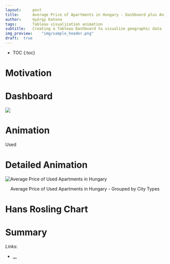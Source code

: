 ```yaml
---
layout:     post
title:      Average Price of Apartments in Hungary - Dashboard plus Animation
author:     György Katona
tags: 		Tableau visualization animation
subtitle:   Creating a Tableau Dashboard to visualize geographic data
img_preview:	"img/sample_header.png"
draft:	true
---
```


* TOC
{:toc}

# Motivation

# Dashboard

<div class='tableauPlaceholder' id='viz1556539855220' style='position: relative'><noscript><a href='#'><img alt=' ' src='https:&#47;&#47;public.tableau.com&#47;static&#47;images&#47;Hu&#47;HungarianApartmentPrices&#47;Used&#47;1_rss.png' style='border: none' /></a></noscript><object class='tableauViz'  style='display:none;'><param name='host_url' value='https%3A%2F%2Fpublic.tableau.com%2F' /> <param name='embed_code_version' value='3' /> <param name='path' value='views&#47;HungarianApartmentPrices&#47;Used?:embed=y&amp;:display_count=y' /> <param name='toolbar' value='yes' /><param name='static_image' value='https:&#47;&#47;public.tableau.com&#47;static&#47;images&#47;Hu&#47;HungarianApartmentPrices&#47;Used&#47;1.png' /> <param name='animate_transition' value='yes' /><param name='display_static_image' value='yes' /><param name='display_spinner' value='yes' /><param name='display_overlay' value='yes' /><param name='display_count' value='yes' /></object></div>                
<script type='text/javascript'>                    var divElement = document.getElementById('viz1556539855220');                    var vizElement = divElement.getElementsByTagName('object')[0];                    if ( divElement.offsetWidth > 800 ) { vizElement.style.width='1000px';vizElement.style.height='700px';} else if ( divElement.offsetWidth > 500 ) { vizElement.style.width='1000px';vizElement.style.height='700px';} else { vizElement.style.width='100%';vizElement.style.height='1350px';}                     var scriptElement = document.createElement('script');                    scriptElement.src = 'https://public.tableau.com/javascripts/api/viz_v1.js';                    vizElement.parentNode.insertBefore(scriptElement, vizElement);                </script>


# Animation

Used

<div class="flourish-embed" data-src="visualisation/325722"></div><script src="https://public.flourish.studio/resources/embed.js"></script>

# Detailed Animation

<div class="flourish-embed" data-src="visualisation/327322"></div><script src="https://public.flourish.studio/resources/embed.js"></script>

![Average Price of Used Apartments in Hungary](https://georgekatona.com/img/house_prices/CityTypes.png)
<p align="center">Average Price of Used Apartments in Hungary - Grouped by City Types</p>

# Hans Rosling Chart

<div class="flourish-embed" data-src="visualisation/327487"></div><script src="https://public.flourish.studio/resources/embed.js"></script>

# Summary


*Links:*
- [...](https://...)